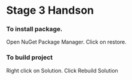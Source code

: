 # Stage 3 Handson

### To install package.
Open NuGet Package Manager. Click on restore.

### To build project
Right click on Solution. Click Rebuild Solution
